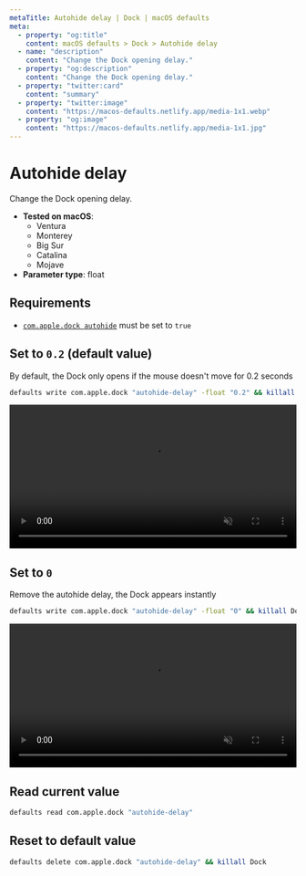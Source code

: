 ```yaml
---
metaTitle: Autohide delay | Dock | macOS defaults
meta:
  - property: "og:title"
    content: macOS defaults > Dock > Autohide delay
  - name: "description"
    content: "Change the Dock opening delay."
  - property: "og:description"
    content: "Change the Dock opening delay."
  - property: "twitter:card"
    content: "summary"
  - property: "twitter:image"
    content: "https://macos-defaults.netlify.app/media-1x1.webp"
  - property: "og:image"
    content: "https://macos-defaults.netlify.app/media-1x1.jpg"
---
```

# Autohide delay

Change the Dock opening delay.

<!-- break lists -->

- **Tested on macOS**:
  * Ventura
  * Monterey
  * Big Sur
  * Catalina
  * Mojave
- **Parameter type**: float

## Requirements
- [`com.apple.dock autohide`](../../dock/autohide.html#set-to-true) must be set to `true`

## Set to `0.2` (default value)

By default, the Dock only opens if the mouse doesn't move for 0.2 seconds

```bash
defaults write com.apple.dock "autohide-delay" -float "0.2" && killall Dock
```
<video autoplay loop muted playsinline width="742" height="202" style="max-width: 100%; height: auto">
  <source src="./dock-autohide-delay-0.5.mp4" type="video/mp4">
  Example output with value set to 0.2
</video>

## Set to `0`

Remove the autohide delay, the Dock appears instantly

```bash
defaults write com.apple.dock "autohide-delay" -float "0" && killall Dock
```
<video autoplay loop muted playsinline width="742" height="202" style="max-width: 100%; height: auto">
  <source src="./dock-autohide-delay-0.mp4" type="video/mp4">
  Example output with value set to 0
</video>

## Read current value
```bash
defaults read com.apple.dock "autohide-delay"
```

## Reset to default value
```bash
defaults delete com.apple.dock "autohide-delay" && killall Dock
```

